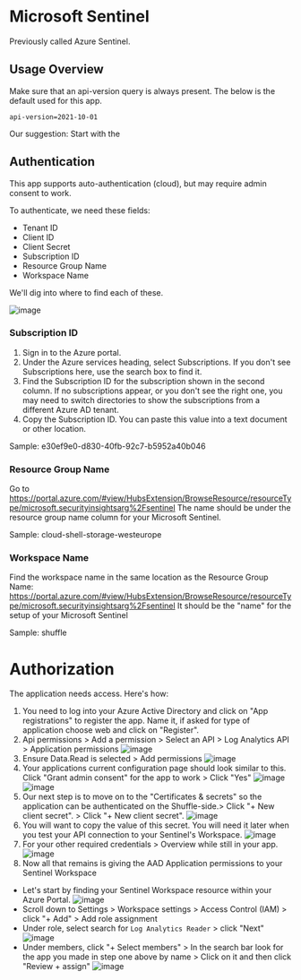 # Microsoft Sentinel
Previously called Azure Sentinel. 


## Usage Overview 
Make sure that an api-version query is always present. The below is the default used for this app.
```
api-version=2021-10-01
```

Our suggestion: Start with the 

## Authentication
This app supports auto-authentication (cloud), but may require admin consent to work.

To authenticate, we need these fields:
- Tenant ID
- Client ID
- Client Secret
- Subscription ID
- Resource Group Name
- Workspace Name

We'll dig into where to find each of these.

![image](https://user-images.githubusercontent.com/5719530/200817491-a12b8b4d-f1a1-42a1-9f2e-709cb6398aa1.png)


### Subscription ID
1. Sign in to the Azure portal.
2. Under the Azure services heading, select Subscriptions. If you don't see Subscriptions here, use the search box to find it.
3. Find the Subscription ID for the subscription shown in the second column. If no subscriptions appear, or you don't see the right one, you may need to switch directories to show the subscriptions from a different Azure AD tenant.
4. Copy the Subscription ID. You can paste this value into a text document or other location.

Sample: e30ef9e0-d830-40fb-92c7-b5952a40b046

### Resource Group Name
Go to https://portal.azure.com/#view/HubsExtension/BrowseResource/resourceType/microsoft.securityinsightsarg%2Fsentinel
The name should be under the resource group name column for your Microsoft Sentinel.

Sample: cloud-shell-storage-westeurope

### Workspace Name
Find the workspace name in the same location as the Resource Group Name:
https://portal.azure.com/#view/HubsExtension/BrowseResource/resourceType/microsoft.securityinsightsarg%2Fsentinel
It should be the "name" for the setup of your Microsoft Sentinel

Sample: shuffle


# Authorization
The application needs access. Here's how: 

1. You need to log into your Azure Active Directory and click on "App registrations" to register the app. Name it, if asked for type of application choose web and 
   click on "Register".
2. Api permissions > Add a permission > Select an API > Log Analytics API > Application permissions
  ![image](https://github.com/Shuffle/openapi-apps/assets/31187099/31460b84-06fd-478a-9602-479e938a99a5)
3. Ensure Data.Read is selected > Add permissions
   ![image](https://github.com/Shuffle/openapi-apps/assets/31187099/b66fdbbd-d5d8-4315-971b-467123cfae28)
4. Your applications current configuration page should look similar to this. Click "Grant admin consent" for the app to work > Click "Yes"
   ![image](https://github.com/Shuffle/openapi-apps/assets/31187099/f5ab1389-a0f7-4cfd-a143-437ceb0f7553)
   ![image](https://github.com/Shuffle/openapi-apps/assets/31187099/88b7fea2-28a2-4645-a7b1-389df5c5280e)
5. Our next step is to move on to the "Certificates & secrets" so the application can be authenticated on the Shuffle-side.> Click "+ New client secret". > Click 
   "+ New client secret".
   ![image](https://github.com/Shuffle/openapi-apps/assets/31187099/944cc5ac-dad3-4b0a-b947-0af7e1c63c03)
6. You will want to copy the value of this secret. You will need it later when you test your API connection to your Sentinel's Workspace.
   ![image](https://github.com/Shuffle/openapi-apps/assets/31187099/069e19d4-7b67-43a6-99b1-7cefbcdf672e)
7. For your other required credentials > Overview while still in your app.
   ![image](https://github.com/Shuffle/openapi-apps/assets/31187099/0ccff3d0-779f-4d83-b6b7-46d991b34f7f)
8. Now all that remains is giving the AAD Application permissions to your Sentinel Workspace
-  Let's start by finding your Sentinel Workspace resource within your Azure Portal.
  ![image](https://github.com/Shuffle/openapi-apps/assets/31187099/ca489ee4-7685-4ad3-98da-ce01a8c332d6)
- Scroll down to Settings > Workspace settings > Access Control (IAM) > click "+ Add" > Add role assignment
- Under role, select search for ```Log Analytics Reader``` > click "Next"
  ![image](https://github.com/Shuffle/openapi-apps/assets/31187099/c8584b39-bbfd-4f1f-b5f8-712140ff75b7)
- Under members, click "+ Select members" > In the search bar look for the app you made in step one above by name > Click on it and then click "Review + assign"
  ![image](https://github.com/Shuffle/openapi-apps/assets/31187099/3051d822-fc05-4f97-94da-916fa310a184)
 

   
   
